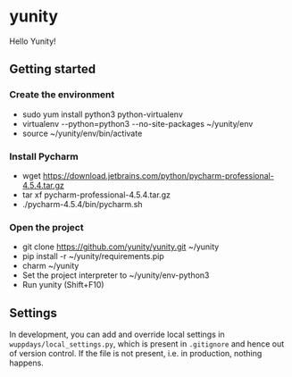 # yunity
Hello Yunity!

## Getting started

### Create the environment
- sudo yum install python3 python-virtualenv
- virtualenv --python=python3 --no-site-packages ~/yunity/env
- source ~/yunity/env/bin/activate

### Install Pycharm
- wget https://download.jetbrains.com/python/pycharm-professional-4.5.4.tar.gz
- tar xf pycharm-professional-4.5.4.tar.gz
- ./pycharm-4.5.4/bin/pycharm.sh

### Open the project
- git clone https://github.com/yunity/yunity.git ~/yunity
- pip install -r ~/yunity/requirements.pip
- charm ~/yunity
- Set the project interpreter to ~/yunity/env-python3
- Run yunity (Shift+F10)

## Settings

In development, you can add and override local settings in `wuppdays/local_settings.py`, which is present in
`.gitignore` and hence out of version control. If the file is not present, i.e. in production, nothing happens.